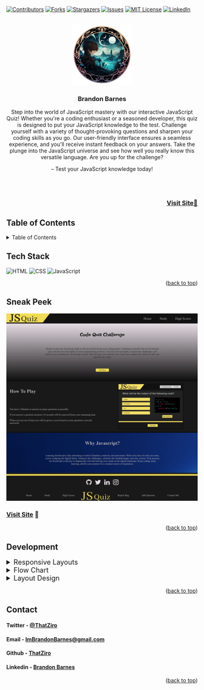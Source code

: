 <a name="readme-top"></a>

[![Contributors][contributors-shield]][contributors-url]
[![Forks][forks-shield]][forks-url]
[![Stargazers][stars-shield]][stars-url]
[![Issues][issues-shield]][issues-url]
[![MIT License][license-shield]][license-url]
[![LinkedIn][linkedin-shield]][linkedin-url]

<!-- PROJECT LOGO -->
<br />
<div align="center">
  <a href="https://github.com/ThatZiro/Javascript-Quiz/">
    <img src="./README_Assets/README-Logo.png" alt="Logo" width="160" height="160">
  </a>

<h3 align="center">Brandon Barnes</h3>

  <p align="center">Step into the world of JavaScript mastery with our interactive JavaScript Quiz! Whether you're a coding enthusiast or a seasoned developer, this quiz is designed to put your JavaScript knowledge to the test. Challenge yourself with a variety of thought-provoking questions and sharpen your coding skills as you go. Our user-friendly interface ensures a seamless experience, and you'll receive instant feedback on your answers. Take the plunge into the JavaScript universe and see how well you really know this versatile language. Are you up for the challenge?
  </p>
  <p> – Test your JavaScript knowledge today!</p>

</div>
</br>
</br>

<h3 font size="1" align="right"><a href="https://thatziro.github.io/Javascript-Quiz/" target="_blank">Visit Site🚀</a></h3>

## Table of Contents

<!-- TABLE OF CONTENTS -->
<details>
  <summary>Table of Contents</summary>
  <ol>
    <li><a href="#tech-stack">Tech Stack</a></li>
    <li><a href="#sneak-peek">Sneak Peek</a></li>
    <li><a href="#development">Development</a></li>
    <li><a href="#contact">Contact</a></li>
  </ol>
</details>

## Tech Stack

<a name="tech-stack"></a>
![HTML](https://img.shields.io/badge/html5%20-%23E34F26.svg?&style=for-the-badge&logo=html5&logoColor=white)
![CSS](https://img.shields.io/badge/css3%20-%231572B6.svg?&style=for-the-badge&logo=css3&logoColor=white)
![JavaScript](https://img.shields.io/badge/javascript-%23323330.svg?style=for-the-badge&logo=javascript&logoColor=%23F7DF1E)

<p align="right">(<a href="#readme-top">back to top</a>)</p>

<!-- GETTING STARTED -->

## Sneak Peek

<a name="sneak-peek"></a>
![mockup720](./README_Assets/README-SneakPeak.png)

### <a href="https://thatziro.github.io/Javascript-Quiz/" target="_blank">Visit Site</a> 🚀

<p align="right">(<a href="#readme-top">back to top</a>)</p>

## Development

<a name="development"></a>

<details>
  <summary  style="font-size:18px">Responsive Layouts</summary>
  <img src="./README_Assets/README-phone-preview.png" alt="Logo" width="250">
</details>
<details>
  <summary  style="font-size:18px">Flow Chart</summary>
  <img src="./README_Assets/README-Chart-1.png" alt="Logo" width="500">
</details>
<details>
  <summary style="font-size:18px">Layout Design</summary>
  <img src="./README_Assets/README-Chart-2.png" alt="Logo" width="1000">
</details>

<p align="right">(<a href="#readme-top">back to top</a>)</p>

## Contact

<a name="contact"></a>

<h4>Twitter - <a href="https://twitter.com/ThatZiro">@ThatZiro</a></h4>
<h4>Email - <a href="mailto:ImBrandonBarnes@gmail.com">ImBrandonBarnes@gmail.com</a></h4>
<h4>Github - <a href="https://github.com/ThatZiro">ThatZiro</a></h4>
<h4>Linkedin - <a href="https://www.linkedin.com/in/brandon-barnes-4b2098232/">Brandon Barnes</a></h4>

<p align="right">(<a href="#readme-top">back to top</a>)</p>

<!-- MARKDOWN LINKS & IMAGES -->
<!-- https://www.markdownguide.org/basic-syntax/#reference-style-links -->

[contributors-shield]: https://img.shields.io/github/contributors/ThatZiro/Javascript-Quiz.svg?style=for-the-badge
[contributors-url]: https://github.com/ThatZiro/Javascript-Quiz/graphs/contributors
[forks-shield]: https://img.shields.io/github/forks/ThatZiro/Javascript-Quiz.svg?style=for-the-badge
[forks-url]: https://github.com/ThatZiro/Javascript-Quiz/network/members
[stars-shield]: https://img.shields.io/github/stars/ThatZiro/Javascript-Quiz.svg?style=for-the-badge
[stars-url]: https://github.com/ThatZiro/Javascript-Quiz/stargazers
[issues-shield]: https://img.shields.io/github/issues/ThatZiro/Javascript-Quiz.svg?style=for-the-badge
[issues-url]: https://github.com/ThatZiro/Javascript-Quiz/issues
[license-shield]: https://img.shields.io/github/license/ThatZiro/Javascript-Quiz.svg?style=for-the-badge
[license-url]: https://github.com/ThatZiro/Javascript-Quiz/blob/master/LICENSE.txt
[linkedin-shield]: https://img.shields.io/badge/-LinkedIn-black.svg?style=for-the-badge&logo=linkedin&colorB=555
[linkedin-url]: https://linkedin.com/in/linkedin_username
